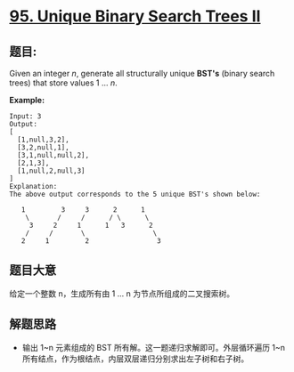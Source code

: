 # [95. Unique Binary Search Trees II](https://leetcode.com/problems/unique-binary-search-trees-ii/)


## 题目:

Given an integer *n*, generate all structurally unique **BST's** (binary search trees) that store values 1 ... *n*.

**Example:**

    Input: 3
    Output:
    [
      [1,null,3,2],
      [3,2,null,1],
      [3,1,null,null,2],
      [2,1,3],
      [1,null,2,null,3]
    ]
    Explanation:
    The above output corresponds to the 5 unique BST's shown below:
    
       1         3     3      2      1
        \       /     /      / \      \
         3     2     1      1   3      2
        /     /       \                 \
       2     1         2                 3


## 题目大意

给定一个整数 n，生成所有由 1 ... n 为节点所组成的二叉搜索树。

## 解题思路

- 输出 1~n 元素组成的 BST 所有解。这一题递归求解即可。外层循环遍历 1~n 所有结点，作为根结点，内层双层递归分别求出左子树和右子树。
